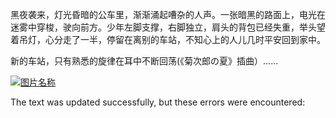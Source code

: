 黑夜袭来，灯光昏暗的公车里，渐渐涌起嘈杂的人声。一张暗黑的路面上，电光在迷雾中穿梭，驶向前方。少年左脚支撑，右脚独立，肩头的背包已经失重，举头望着吊灯，心分走了一半，停留在离别的车站，不知心上的人儿几时平安回到家中。

新的车站，只有熟悉的旋律在耳中不断回荡(《菊次郎の夏》插曲）……

[![图片名称](https://camo.githubusercontent.com/9b475eb2370c9114f90e0c7f2320db34b2f1426b41e1d1c6d48571502e31f6c3/687474703a2f2f7777312e73696e61696d672e636e2f6c617267652f64663535316561356c7931673770766569716761306a3232656f33376b346d652e6a7067)](https://camo.githubusercontent.com/9b475eb2370c9114f90e0c7f2320db34b2f1426b41e1d1c6d48571502e31f6c3/687474703a2f2f7777312e73696e61696d672e636e2f6c617267652f64663535316561356c7931673770766569716761306a3232656f33376b346d652e6a7067)

The text was updated successfully, but these errors were encountered: